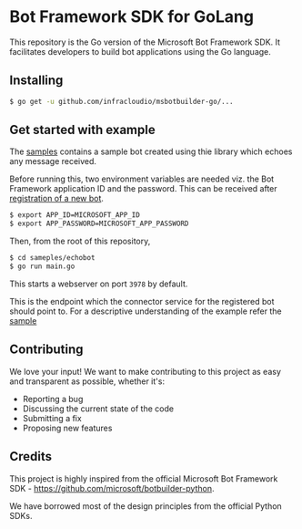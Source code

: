 # Bot Framework SDK for GoLang

This repository is the Go version of the Microsoft Bot Framework SDK. It facilitates developers to build bot applications using the Go language.

## Installing

```sh
$ go get -u github.com/infracloudio/msbotbuilder-go/...
```

## Get started with example

The [samples](samples/echobot) contains a sample bot created using thie library which echoes any message received.

Before running this, two environment variables are needed viz. the Bot Framework application ID and the password. This can be received after [registration of a new bot](https://dev.botframework.com/new).

```sh
$ export APP_ID=MICROSOFT_APP_ID
$ export APP_PASSWORD=MICROSOFT_APP_PASSWORD
```

Then, from the root of this repository,

```sh
$ cd sameples/echobot
$ go run main.go
```

This starts a webserver on port `3978` by default.

This is the endpoint which the connector service for the registered bot should point to. For a descriptive understanding of the example refer the [sample](samples/)

## Contributing

We love your input! We want to make contributing to this project as easy and transparent as possible, whether it's:
- Reporting a bug
- Discussing the current state of the code
- Submitting a fix
- Proposing new features

## Credits

This project is highly inspired from the official Microsoft Bot Framework SDK - https://github.com/microsoft/botbuilder-python.

We have borrowed most of the design principles from the official Python SDKs.
